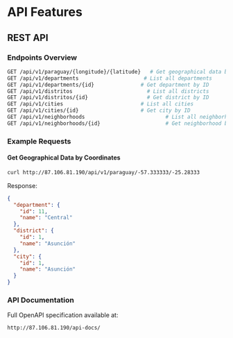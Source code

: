 # API Features

## REST API

### Endpoints Overview

```bash
GET /api/v1/paraguay/{longitude}/{latitude}   # Get geographical data by coordinates
GET /api/v1/departments                     # List all departments
GET /api/v1/departments/{id}               # Get department by ID
GET /api/v1/distritos                        # List all districts
GET /api/v1/distritos/{id}                   # Get district by ID
GET /api/v1/cities                         # List all cities
GET /api/v1/cities/{id}                    # Get city by ID
GET /api/v1/neighborhoods                          # List all neighborhoods
GET /api/v1/neighborhoods/{id}                     # Get neighborhood by ID
```

### Example Requests

#### Get Geographical Data by Coordinates

```bash
curl http://87.106.81.190/api/v1/paraguay/-57.333333/-25.28333
```

Response:

```json
{
  "department": {
    "id": 11,
    "name": "Central"
  },
  "district": {
    "id": 1,
    "name": "Asunción"
  },
  "city": {
    "id": 1,
    "name": "Asunción"
  }
}
```

### API Documentation

Full OpenAPI specification available at:

```
http://87.106.81.190/api-docs/
```
